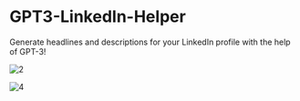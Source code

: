 # GPT3-LinkedIn-Helper
Generate headlines and descriptions for your LinkedIn profile with the help of GPT-3! 

![2](https://user-images.githubusercontent.com/50396375/111109410-b0982080-8580-11eb-8810-68f836ec319b.JPG)

![4](https://user-images.githubusercontent.com/50396375/111109412-b1c94d80-8580-11eb-8634-57f3995ce431.JPG)

